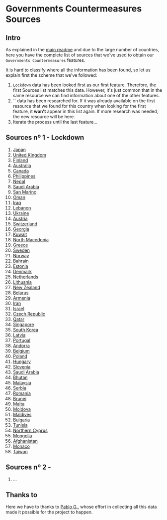 # Governments Countermeasures Sources

## Intro

As explained in the [main readme](./../../../Readme.md) and due to the large number of countries, here you have the complete list of sources that we've used to obtain our `Governments Countermeasures` features.

It is hard to classify where all the information has been found, so let us explain first the scheme that we've followed:

1. `Lockdown` data has been looked first as our first feature. Therefore, the first Sources list matches this data. However, it's just common that in the same resource we can find information about one of the other features.
2. `` data has been researched for. If it was already available on the first resource that we found for this country when looking for the first feature, it **won't** appear in this list again. If more research was needed, the new resource will be here.
3. Iterate the process until the last feature...

## Sources nº 1 - Lockdown 

1. [Japan](https://en.wikipedia.org/wiki/2020_coronavirus_pandemic_in_Japan)
2. [United Kingdom](https://www.telegraph.co.uk/politics/2020/03/16/uks-coronavirus-lockdown-has-already-begun-unofficially-northern/)
3. [Finland](https://en.wikipedia.org/wiki/2020_coronavirus_pandemic_in_Finland)
4. [Australia](https://en.wikipedia.org/wiki/2020_coronavirus_pandemic_in_Australia#Prevention_measures)
5. [Canada](https://en.wikipedia.org/wiki/2020_coronavirus_pandemic_in_Canada#Government_response)
6. [Philippines](https://en.wikipedia.org/wiki/2020_coronavirus_pandemic_in_the_Philippines)
7. [Nepal](https://en.wikipedia.org/wiki/2020_coronavirus_pandemic_in_Nepal)
8. [Saudi Arabia](https://www.reuters.com/article/us-health-coronavirus-saudi/saudi-arabia-locks-down-province-halts-travel-with-nine-nations-over-coronavirus-idUSKBN20V0E7)
9. [San Marino](https://en.wikipedia.org/wiki/2020_coronavirus_pandemic_in_San_Marino)
10. [Oman](https://en.wikipedia.org/wiki/2020_coronavirus_pandemic_in_Oman)
11. [Iraq](https://en.wikipedia.org/wiki/2020_coronavirus_pandemic_in_Iraq)
12. [Lebanon](https://www.timesofisrael.com/lebanon-announces-two-week-lockdown-over-coronavirus/)
13. [Ukraine](https://www.unian.info/economics/10915361-week-s-balance-ukraine-on-lockdown-central-bank-loosens-grip-and-cabinet-launches-war-against-mafia-in-urban-development.html)
14. [Austria](https://metro.co.uk/2020/03/15/austria-bans-gatherings-five-people-major-lockdown-12401729/)
15. [Switzerland](https://en.wikipedia.org/wiki/2020_coronavirus_pandemic_in_Switzerland)
16. [Georgia](https://en.wikipedia.org/wiki/2020_coronavirus_pandemic_in_Georgia_(country))
17. [Kuwait](https://en.wikipedia.org/wiki/2020_coronavirus_pandemic_in_Kuwait)
18. [North Macedonia](https://en.wikipedia.org/wiki/2020_coronavirus_pandemic_in_North_Macedonia)
19. [Greece](https://en.wikipedia.org/wiki/2020_coronavirus_pandemic_in_Greece#cite_note-:2-19)
20. [Sweden](https://en.wikipedia.org/wiki/2020_coronavirus_pandemic_in_Sweden)
21. [Norway](https://en.wikipedia.org/wiki/2020_coronavirus_pandemic_in_Norway)
22. [Bahrain](https://en.wikipedia.org/wiki/2020_coronavirus_pandemic_in_Bahrain)
23. [Estonia](https://en.wikipedia.org/wiki/2020_coronavirus_pandemic_in_Estonia)
24. [Denmark](https://en.wikipedia.org/wiki/2020_coronavirus_pandemic_in_Denmark)
25. [Netherlands](https://en.wikipedia.org/wiki/2020_coronavirus_pandemic_in_the_Netherlands)
26. [Lithuania](https://en.wikipedia.org/wiki/2020_coronavirus_pandemic_in_Lithuania)
27. [New Zealand](https://en.wikipedia.org/wiki/2020_coronavirus_pandemic_in_New_Zealand)
28. [Belarus](https://en.wikipedia.org/wiki/2020_coronavirus_pandemic_in_Belarus)
29. [Armenia](https://en.wikipedia.org/wiki/2020_coronavirus_pandemic_in_Armenia)
30. [Iran](https://en.wikipedia.org/wiki/2020_coronavirus_pandemic_in_Iran)
31. [Israel](https://en.wikipedia.org/wiki/2020_coronavirus_pandemic_in_Israel)
32. [Czech Republic](https://en.wikipedia.org/wiki/2020_coronavirus_pandemic_in_the_Czech_Republic#Policies_to_fight_the_contagion)
33. [Qatar](https://en.wikipedia.org/wiki/2020_coronavirus_pandemic_in_Qatar)
34. [Singapore](https://en.wikipedia.org/wiki/2020_coronavirus_pandemic_in_Singapore)
35. [South Korea](https://en.wikipedia.org/wiki/2020_coronavirus_pandemic_in_South_Korea)
36. [Latvia](https://en.wikipedia.org/wiki/2020_coronavirus_pandemic_in_Latvia)
37. [Portugal](https://en.wikipedia.org/wiki/2020_coronavirus_pandemic_in_Portugal)
38. [Andorra](https://en.wikipedia.org/wiki/2020_coronavirus_pandemic_in_Andorra)
39. [Belgium](https://en.wikipedia.org/wiki/2020_coronavirus_pandemic_in_Belgium)
40. [Poland](https://en.wikipedia.org/wiki/2020_coronavirus_pandemic_in_Poland)
41. [Hungary](https://en.wikipedia.org/wiki/2020_coronavirus_pandemic_in_Hungary#Declaration_of_nationwide_state_of_emergency)
42. [Slovenia](https://en.wikipedia.org/wiki/2020_coronavirus_pandemic_in_Slovenia)
43. [Saudi Arabia](https://en.wikipedia.org/wiki/2020_coronavirus_pandemic_in_Saudi_Arabia)
44. [Bhutan](https://en.wikipedia.org/wiki/2020_coronavirus_pandemic_in_Bhutan)
45. [Malaysia](https://www.malaymail.com/news/malaysia/2020/03/13/pm-mass-gatherings-including-religious-events-to-be-cancelled-or-postponed/1846319)
46. [Serbia](https://en.wikipedia.org/wiki/2020_coronavirus_pandemic_in_Serbia)
47. [Romania](https://en.wikipedia.org/wiki/2020_coronavirus_pandemic_in_Romania)
48. [Brunei](https://en.wikipedia.org/wiki/2020_coronavirus_pandemic_in_Brunei)
49. [Malta](https://en.wikipedia.org/wiki/2020_coronavirus_pandemic_in_Malta)
50. [Moldova](https://en.wikipedia.org/wiki/2020_coronavirus_pandemic_in_Moldova)
51. [Maldives](https://en.wikipedia.org/wiki/2020_coronavirus_pandemic_in_the_Maldives)
52. [Bulgaria](https://en.wikipedia.org/wiki/2020_coronavirus_pandemic_in_Bulgaria)
53. [Tunisia](https://en.wikipedia.org/wiki/2020_coronavirus_pandemic_in_Tunisia)
54. [Northern Cyprus](https://en.wikipedia.org/wiki/2020_coronavirus_pandemic_in_Northern_Cyprus)
55. [Mongolia](https://montsame.mn/en/read/218344)
56. [Afghanistan](https://en.wikipedia.org/wiki/2020_coronavirus_pandemic_in_Afghanistan)
57. [Monaco](https://en.wikipedia.org/wiki/2020_coronavirus_pandemic_in_Monaco)
58. [Taiwan](https://en.wikipedia.org/wiki/2020_coronavirus_pandemic_in_Taiwan)



## Sources nº 2 - 

1. ...

## Thanks to

Here we have to thanks to [Pablo G.](), whose effort in collecting all this data made it possible for the project to happen.
